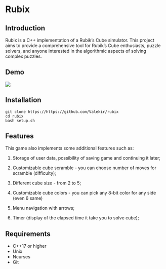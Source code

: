# Rubix
## Introduction
Rubix is a C++ implementation of a Rubik’s Cube simulator. This project aims to provide a comprehensive tool for Rubik’s Cube enthusiasts, puzzle solvers, and anyone interested in the algorithmic aspects of solving complex puzzles. 

## Demo
<img src='https://https://github.com/Valekir/rubix/other/demo.gif'/>

## Installation
````
git clone https://https://github.com/Valekir/rubix
cd rubix
bash setup.sh
````

## Features

This game also implements some additional features such as:

1. Storage of user data, possibility of saving game and continuing it later;

2. Customizable cube scramble - you can choose number of moves for scramble (difficulty);

3. Different cube size - from 2 to 5;

4. Customizable cube colors - you can pick any 8-bit color for any side (even 6 same)

5. Menu navigation with arrows;

6. Timer (display of the elapsed time it take you to solve cube);


## Requirements
- C++17 or higher
- Unix
- Ncurses
- Git